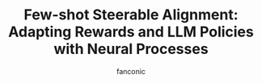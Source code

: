 ---
title: "Few-shot Steerable Alignment: Adapting Rewards and LLM Policies with Neural Processes"
author: fanconic
paperauthors: Katarzyna Kobalczyk*, Claudio Fanconi*, Hao Sun, Mihaela van der Schaar
categories: [ Natural Language Processing , Preference Optimization ]
image: assets/images/reward_benchmark.png 
venue:   ICML 2025 Workshop on Models of Human Feedback for AI Alignment (Oral)
link: https://arxiv.org/abs/2412.13998
pdf: https://arxiv.org/pdf/2412.13998
github: https://github.com/fanconic/few-shot-steerable-alignment
---